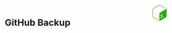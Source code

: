 <img height="50px" align="right" src="https://raw.githubusercontent.com/fchavonet/fchavonet/refs/heads/main/assets/images/logo-bash.png" alt="Bash logo">

# GitHub Backup
